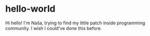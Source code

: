 # hello-world

Hi hello! 
I'm Naša, trying to find my little patch inside programming community. 
I wish I could've done this before. 

